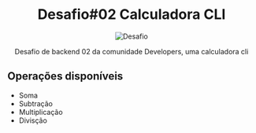<h1 align="center">
    Desafio#02 Calculadora CLI
</h1>
<p align="center">
 <img src="https://img.shields.io/static/v1?label=Tipo&message=Challange&color=8257E5&labelColor=000000" alt="Desafio" />
</p>
<p align="center">Desafio de backend 02 da comunidade Developers, uma calculadora cli</p>

## Operações disponíveis
- Soma
- Subtração
- Multiplicação
- Divisção